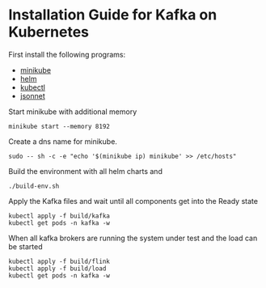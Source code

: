# Installation Guide for Kafka on Kubernetes

First install the following programs: 
- [minikube](https://kubernetes.io/de/docs/tasks/tools/install-minikube/)
- [helm](https://helm.sh/docs/intro/install/) 
- [kubectl](https://kubernetes.io/docs/tasks/tools/)
- [jsonnet](https://github.com/google/jsonnet)

Start minikube with additional memory
```shell
minikube start --memory 8192
```

Create a dns name for minikube.
```shell
sudo -- sh -c -e "echo '$(minikube ip) minikube' >> /etc/hosts"
```

Build the environment with all helm charts and 
```shell
./build-env.sh
```

Apply the Kafka files and wait until all components get into the Ready state
```shell
kubectl apply -f build/kafka
kubectl get pods -n kafka -w
```

When all kafka brokers are running the system under test and the load can be started
```shell
kubectl apply -f build/flink
kubectl apply -f build/load
kubectl get pods -n kafka -w
```
